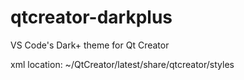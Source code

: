 # qtcreator-darkplus
VS Code's Dark+ theme for Qt Creator

xml location: ~/QtCreator/latest/share/qtcreator/styles
